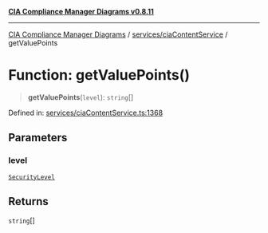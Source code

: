 [**CIA Compliance Manager Diagrams v0.8.11**](../../../README.md)

***

[CIA Compliance Manager Diagrams](../../../modules.md) / [services/ciaContentService](../README.md) / getValuePoints

# Function: getValuePoints()

> **getValuePoints**(`level`): `string`[]

Defined in: [services/ciaContentService.ts:1368](https://github.com/Hack23/cia-compliance-manager/blob/d6eede30e4f01622fe18187e98b207e9a06a781f/src/services/ciaContentService.ts#L1368)

## Parameters

### level

[`SecurityLevel`](../../../types/cia/type-aliases/SecurityLevel.md)

## Returns

`string`[]
